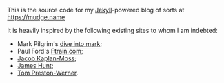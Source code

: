 This is the source code for my [Jekyll](http://jekyllrb.com/)-powered blog of
sorts at https://mudge.name

It is heavily inspired by the following existing sites to whom I am indebted:

* Mark Pilgrim's [dive into mark](http://diveintomark.org);
* Paul Ford's [Ftrain.com](http://www.ftrain.com);
* [Jacob Kaplan-Moss](http://jacobian.org/);
* [James Hunt](http://ohthatjames.github.com/);
* [Tom Preston-Werner](http://tom.preston-werner.com/).
